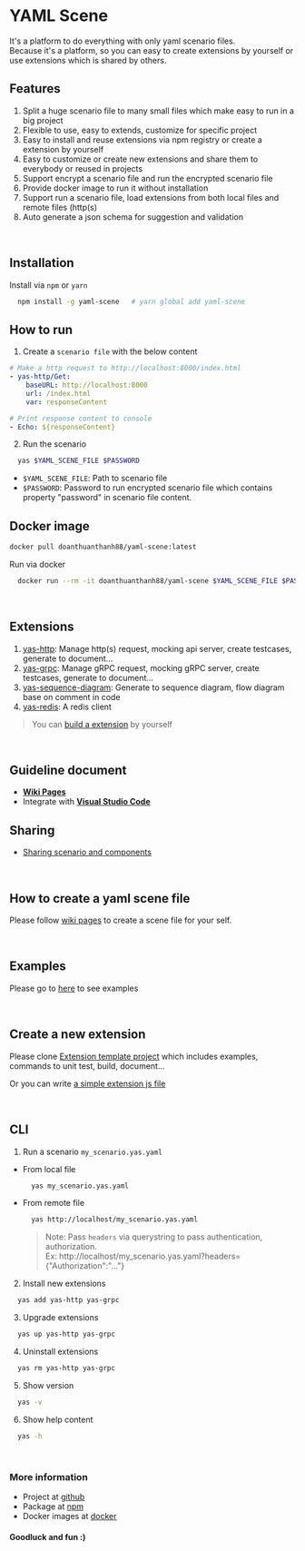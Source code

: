 # YAML Scene
It's a platform to do everything with only yaml scenario files.  
Because it's a platform, so you can easy to create extensions by yourself or use extensions which is shared by others.

## Features
1. Split a huge scenario file to many small files which make easy to run in a big project
2. Flexible to use, easy to extends, customize for specific project
3. Easy to install and reuse extensions via npm registry or create a extension by yourself
4. Easy to customize or create new extensions and share them to everybody or reused in projects
5. Support encrypt a scenario file and run the encrypted scenario file
6. Provide docker image to run it without installation
7. Support run a scenario file, load extensions from both local files and remote files (http(s)
8. Auto generate a json schema for suggestion and validation

<br/>

## Installation
Install via `npm` or `yarn`

```sh
  npm install -g yaml-scene   # yarn global add yaml-scene
```

## How to run
1. Create a `scenario file` with the below content

```yaml
# Make a http request to http://localhost:8000/index.html
- yas-http/Get:
    baseURL: http://localhost:8000
    url: /index.html
    var: responseContent

# Print response content to console
- Echo: ${responseContent}
```
2. Run the scenario
```sh
  yas $YAML_SCENE_FILE $PASSWORD
```

- `$YAML_SCENE_FILE`: Path to scenario file
- `$PASSWORD`: Password to run encrypted scenario file which contains property "password" in scenario file content.

## Docker image
```sh
docker pull doanthuanthanh88/yaml-scene:latest
```

Run via docker
```sh
  docker run --rm -it doanthuanthanh88/yaml-scene $YAML_SCENE_FILE $PASSWORD
```

<br/>

## Extensions
1. [yas-http](https://github.com/doanthuanthanh88/yas-http): Manage http(s) request, mocking api server, create testcases, generate to document...
2. [yas-grpc](https://github.com/doanthuanthanh88/yas-grpc): Manage gRPC request, mocking gRPC server, create testcases, generate to document...
3. [yas-sequence-diagram](https://github.com/doanthuanthanh88/yas-sequence-diagram): Generate to sequence diagram, flow diagram base on comment in code
4. [yas-redis](https://github.com/doanthuanthanh88/yas-redis): A redis client

> You can [build a extension](#create-a-new-extension) by yourself

<br/>

## Guideline document
- **[Wiki Pages](https://github.com/doanthuanthanh88/yaml-scene/wiki)**  
- Integrate with **[Visual Studio Code](https://github.com/doanthuanthanh88/yaml-scene/wiki/Visual-Studio-Code)**

## Sharing
- [Sharing scenario and components](./sharing/README.md)

<br/>

## How to create a yaml scene file
Please follow [wiki pages](https://github.com/doanthuanthanh88/yaml-scene/wiki) to create a scene file for your self.

<br/>

## Examples
Please go to [here](./yaml-test/examples) to see examples

<br/>

## Create a new extension
Please clone [Extension template project](https://github.com/doanthuanthanh88/yaml-scene-extensions) which includes examples, commands to unit test, build, document...

Or you can write [a simple extension js file](./yaml-test/examples/custom-extension/custom1.js)

<br/>

## CLI
1. Run a scenario `my_scenario.yas.yaml`
- From local file
  ```sh
    yas my_scenario.yas.yaml
  ```
- From remote file
  ```sh
    yas http://localhost/my_scenario.yas.yaml
  ```
  > Note: Pass `headers` via querystring to pass authentication, authorization.  
  > Ex: http://localhost/my_scenario.yas.yaml?headers={"Authorization":"..."}

2. Install new extensions
```sh
  yas add yas-http yas-grpc
```

3. Upgrade extensions
```sh
  yas up yas-http yas-grpc
```

4. Uninstall extensions
```sh
  yas rm yas-http yas-grpc
```

5. Show version
```sh
  yas -v
```

6. Show help content
```sh
  yas -h
```

<br/>

### More information
- Project at [github](https://github.com/doanthuanthanh88/yaml-scene)
- Package at [npm](https://www.npmjs.com/package/yaml-scene)
- Docker images at [docker](https://hub.docker.com/repository/docker/doanthuanthanh88/yaml-scene)

#### Goodluck and fun :)